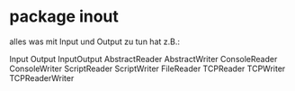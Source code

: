# package inout

alles was mit Input und Output zu tun hat z.B.:

Input
Output
InputOutput
AbstractReader
AbstractWriter
ConsoleReader
ConsoleWriter
ScriptReader
ScriptWriter
FileReader
TCPReader
TCPWriter
TCPReaderWriter